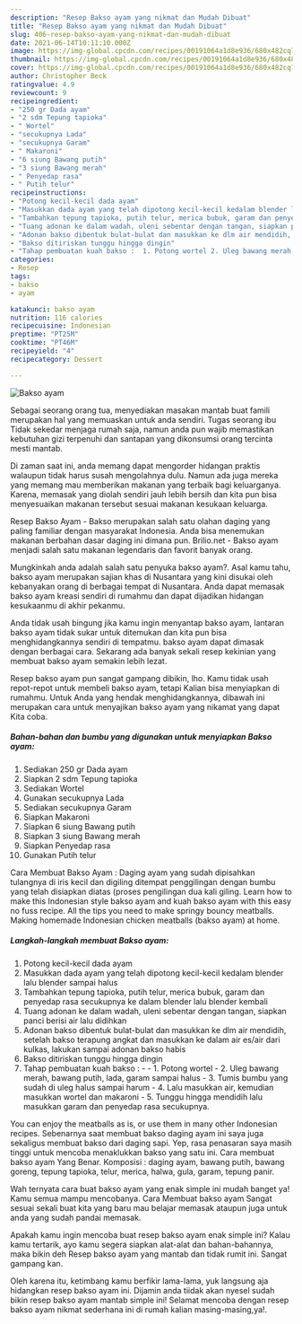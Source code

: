 ```yaml
---
description: "Resep Bakso ayam yang nikmat dan Mudah Dibuat"
title: "Resep Bakso ayam yang nikmat dan Mudah Dibuat"
slug: 406-resep-bakso-ayam-yang-nikmat-dan-mudah-dibuat
date: 2021-06-14T10:11:10.000Z
image: https://img-global.cpcdn.com/recipes/00191064a1d8e936/680x482cq70/bakso-ayam-foto-resep-utama.jpg
thumbnail: https://img-global.cpcdn.com/recipes/00191064a1d8e936/680x482cq70/bakso-ayam-foto-resep-utama.jpg
cover: https://img-global.cpcdn.com/recipes/00191064a1d8e936/680x482cq70/bakso-ayam-foto-resep-utama.jpg
author: Christopher Beck
ratingvalue: 4.9
reviewcount: 9
recipeingredient:
- "250 gr Dada ayam"
- "2 sdm Tepung tapioka"
- " Wortel"
- "secukupnya Lada"
- "secukupnya Garam"
- " Makaroni"
- "6 siung Bawang putih"
- "3 siung Bawang merah"
- " Penyedap rasa"
- " Putih telur"
recipeinstructions:
- "Potong kecil-kecil dada ayam"
- "Masukkan dada ayam yang telah dipotong kecil-kecil kedalam blender lalu blender sampai halus"
- "Tambahkan tepung tapioka, putih telur, merica bubuk, garam dan penyedap rasa secukupnya ke dalam blender lalu blender kembali"
- "Tuang adonan ke dalam wadah, uleni sebentar dengan tangan, siapkan panci berisi air lalu didihkan"
- "Adonan bakso dibentuk bulat-bulat dan masukkan ke dlm air mendidih, setelah bakso terapung angkat dan masukkan ke dalam air es/air dari kulkas, lakukan sampai adonan bakso habis"
- "Bakso ditiriskan tunggu hingga dingin"
- "Tahap pembuatan kuah bakso :  1. Potong wortel 2. Uleg bawang merah, bawang putih, lada, garam sampai halus 3. Tumis bumbu yang sudah di uleg halus sampai harum 4. Lalu masukkan air, kemudian masukkan wortel dan makaroni 5. Tunggu hingga mendidih lalu masukkan garam dan penyedap rasa secukupnya."
categories:
- Resep
tags:
- bakso
- ayam

katakunci: bakso ayam 
nutrition: 116 calories
recipecuisine: Indonesian
preptime: "PT25M"
cooktime: "PT46M"
recipeyield: "4"
recipecategory: Dessert

---
```



![Bakso ayam](https://img-global.cpcdn.com/recipes/00191064a1d8e936/680x482cq70/bakso-ayam-foto-resep-utama.jpg)

Sebagai seorang orang tua, menyediakan masakan mantab buat famili merupakan hal yang memuaskan untuk anda sendiri. Tugas seorang ibu Tidak sekedar menjaga rumah saja, namun anda pun wajib memastikan kebutuhan gizi terpenuhi dan santapan yang dikonsumsi orang tercinta mesti mantab.

Di zaman  saat ini, anda memang dapat mengorder hidangan praktis walaupun tidak harus susah mengolahnya dulu. Namun ada juga mereka yang memang mau memberikan makanan yang terbaik bagi keluarganya. Karena, memasak yang diolah sendiri jauh lebih bersih dan kita pun bisa menyesuaikan makanan tersebut sesuai makanan kesukaan keluarga. 

Resep Bakso Ayam - Bakso merupakan salah satu olahan daging yang paling familiar dengan masyarakat Indonesia. Anda bisa menemukan makanan berbahan dasar daging ini dimana pun. Brilio.net - Bakso ayam menjadi salah satu makanan legendaris dan favorit banyak orang.

Mungkinkah anda adalah salah satu penyuka bakso ayam?. Asal kamu tahu, bakso ayam merupakan sajian khas di Nusantara yang kini disukai oleh kebanyakan orang di berbagai tempat di Nusantara. Anda dapat memasak bakso ayam kreasi sendiri di rumahmu dan dapat dijadikan hidangan kesukaanmu di akhir pekanmu.

Anda tidak usah bingung jika kamu ingin menyantap bakso ayam, lantaran bakso ayam tidak sukar untuk ditemukan dan kita pun bisa menghidangkannya sendiri di tempatmu. bakso ayam dapat dimasak dengan berbagai cara. Sekarang ada banyak sekali resep kekinian yang membuat bakso ayam semakin lebih lezat.

Resep bakso ayam pun sangat gampang dibikin, lho. Kamu tidak usah repot-repot untuk membeli bakso ayam, tetapi Kalian bisa menyiapkan di rumahmu. Untuk Anda yang hendak menghidangkannya, dibawah ini merupakan cara untuk menyajikan bakso ayam yang nikamat yang dapat Kita coba.

<!--inarticleads1-->

##### Bahan-bahan dan bumbu yang digunakan untuk menyiapkan Bakso ayam:

1. Sediakan 250 gr Dada ayam
1. Siapkan 2 sdm Tepung tapioka
1. Sediakan  Wortel
1. Gunakan secukupnya Lada
1. Sediakan secukupnya Garam
1. Siapkan  Makaroni
1. Siapkan 6 siung Bawang putih
1. Siapkan 3 siung Bawang merah
1. Siapkan  Penyedap rasa
1. Gunakan  Putih telur


Cara Membuat Bakso Ayam : Daging ayam yang sudah dipisahkan tulangnya di iris kecil dan digiling ditempat penggilingan dengan bumbu yang telah disiapkan diatas (proses pengilingan dua kali giling. Learn how to make this Indonesian style bakso ayam and kuah bakso ayam with this easy no fuss recipe. All the tips you need to make springy bouncy meatballs. Making homemade Indonesian chicken meatballs (bakso ayam) at home. 

<!--inarticleads2-->

##### Langkah-langkah membuat Bakso ayam:

1. Potong kecil-kecil dada ayam
1. Masukkan dada ayam yang telah dipotong kecil-kecil kedalam blender lalu blender sampai halus
1. Tambahkan tepung tapioka, putih telur, merica bubuk, garam dan penyedap rasa secukupnya ke dalam blender lalu blender kembali
1. Tuang adonan ke dalam wadah, uleni sebentar dengan tangan, siapkan panci berisi air lalu didihkan
1. Adonan bakso dibentuk bulat-bulat dan masukkan ke dlm air mendidih, setelah bakso terapung angkat dan masukkan ke dalam air es/air dari kulkas, lakukan sampai adonan bakso habis
1. Bakso ditiriskan tunggu hingga dingin
1. Tahap pembuatan kuah bakso : -  - 1. Potong wortel - 2. Uleg bawang merah, bawang putih, lada, garam sampai halus - 3. Tumis bumbu yang sudah di uleg halus sampai harum - 4. Lalu masukkan air, kemudian masukkan wortel dan makaroni - 5. Tunggu hingga mendidih lalu masukkan garam dan penyedap rasa secukupnya.


You can enjoy the meatballs as is, or use them in many other Indonesian recipes. Sebenarnya saat membuat bakso daging ayam ini saya juga sekaligus membuat bakso dari daging sapi. Yep, rasa penasaran saya masih tinggi untuk mencoba menaklukkan bakso yang satu ini. Cara membuat bakso ayam Yang Benar. Komposisi : daging ayam, bawang putih, bawang goreng, tepung tapioka, telur, merica, halwa, gula, garam, tepung panir. 

Wah ternyata cara buat bakso ayam yang enak simple ini mudah banget ya! Kamu semua mampu mencobanya. Cara Membuat bakso ayam Sangat sesuai sekali buat kita yang baru mau belajar memasak ataupun juga untuk anda yang sudah pandai memasak.

Apakah kamu ingin mencoba buat resep bakso ayam enak simple ini? Kalau kamu tertarik, ayo kamu segera siapkan alat-alat dan bahan-bahannya, maka bikin deh Resep bakso ayam yang mantab dan tidak rumit ini. Sangat gampang kan. 

Oleh karena itu, ketimbang kamu berfikir lama-lama, yuk langsung aja hidangkan resep bakso ayam ini. Dijamin anda tiidak akan nyesel sudah bikin resep bakso ayam mantab simple ini! Selamat mencoba dengan resep bakso ayam nikmat sederhana ini di rumah kalian masing-masing,ya!.


